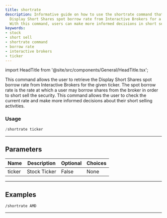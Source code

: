 ```yaml
---
title: shortrate
description: Informative guide on how to use the shortrate command that retrieves
  Display Short Shares spot borrow rate from Interactive Brokers for a specific ticker.
  With this command, users can make more informed decisions in short selling processes.
keywords:
- stock
- short sell
- shortrate command
- borrow rate
- interactive brokers
- ticker
---
```


import HeadTitle from '@site/src/components/General/HeadTitle.tsx';

<HeadTitle title="short_data: shortrate - Telegram Reference | OpenBB Bot Docs" />

This command allows the user to retrieve the Display Short Shares spot borrow rate from Interactive Brokers for the given ticker. The spot borrow rate is the rate at which a user may borrow shares from the broker in order to short sell the security. This command allows the user to check the current rate and make more informed decisions about their short selling activities.

### Usage

```python wordwrap
/shortrate ticker
```

---

## Parameters

| Name | Description | Optional | Choices |
| ---- | ----------- | -------- | ------- |
| ticker | Stock Ticker | False | None |


---

## Examples

```
/shortrate AMD
```
---
